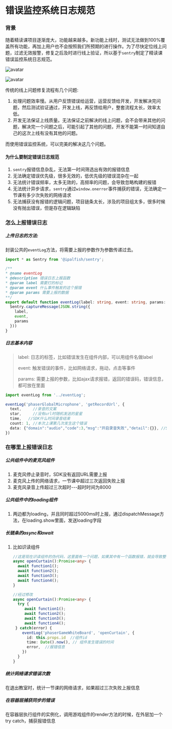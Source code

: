 # 错误监控系统日志规范

### 背景

随着精读课项目逐渐庞大，功能越来越多。新功能上线时，测试无法做到100%覆盖所有功能，再加上用户也不会按照我们所预期的进行操作。为了尽快定位线上问题，过滤无效报警，修复之后及时进行线上验证，所以基于`sentry`制定了精读课错误监控系统日志规范。

![avatar](/Users/pengyouwei/Desktop/library/docs/web-project/sentry-catch-error/user-feedback-process.png)

![avatar](/Users/pengyouwei/Desktop/library/docs/web-project/sentry-catch-error/system-feedback-process.png)



传统的线上问题修复流程有几个问题:

1. 处理问题效率慢。从用户反馈错误给运营，运营反馈给开发，开发解决完问题，然后测试验证通过，开发上线，再反馈给用户，整套流程太长，效率太低。
2. 开发无法保证上线质量。无法保证之前解决的线上问题，会不会带来其他的问题，解决完一个问题之后，可能引起了其他的问题，开发不能第一时间知道自己的这次上线有没有其他的问题。

而使用错误监控系统，可以完美的解决这几个问题。

#### 为什么要制定错误日志规范

1. `sentry`报错信息杂乱，无法第一时间筛选出有效的报错信息
2. 无法确定错误优先级，很多无效的，低优先级的错误混杂在一起
3. 无法统计错误频率，太多无效的，高频率的问题，会导致忽略构建的报错
4. 无法统计异步请求，`sentry`通过`window.onerror`事件捕获的错误，无法确定一节课有多少次失败的网络请求
5. 无法捕获没有报错的逻辑问题，项目链条太长，涉及的项目组太多，很多时候没有抛出错误，但是存在逻辑缺陷

### 怎么上报错误日志

##### 上传日志的方法:

封装公共的`eventLog`方法，将需要上报的参数作为参数传递过去。

```typescript
import * as Sentry from '@ipalfish/sentry';

/**
* @name eventLog
* @description 错误日志上报函数
* @param label 需要打的标记
* @param event 什么事件触发的这个报错
* @param params 需要上报的数据
**/
export default function eventLog(label: string, event: string, params: object): void {
  Sentry.captureMessage(JSON.string({
    label,
    event,
    params
  }))
}
```

##### 日志基本内容

> label: 日志的标签，比如错误发生在组件内部，可以用组件名做label
>
> event: 触发错误的事件，比如网络请求，拖动，点击等事件
>
> params: 需要上报的参数，比如ajax请求报错，返回的错误码，错误信息，都可放在里面

```typescript
import eventLog from '../eventLog';

eventLog('phaserGlobalMicrophone', 'getRecordUrl', {
  text,		//录音的文案
  star,		//没有url时随机发送的星星
  time,   //SDK什么时间录音结束
  count: 1, //本次上课第几次发生这个错误
  data: {"domain":"audio","code":3,"msg":"开启录音失败","detail":{}}, //SDK返回的信息
})
```

### 在哪里上报错误日志

##### 公共组件中的麦克风组件

1. 麦克风停止录音时，SDK没有返回URL需要上报
2. 麦克风上传的网络请求，一节课中超过三次返回失败上报
3. 麦克风录音上传超过三次超时---超时时间为8000

##### 公共组件中的loading组件

1. 两边都为loading，并且同时超过5000ms时上报，通过dispatchMessage方法，在loading.show里面，发送loading字段

##### 长链条的async和await

1. 比如识读组件

   ```typescript
   //这是现在识读组件的伪代码，这里面有一个问题，如果其中有一个函数报错，就会导致整个流程卡住
   async openCurtain():Promise<any> {
     await function1();
     await function2();
     await function3();
     await function4();
   }
   ```

   ```typescript
   //经过修改
   async openCurtain():Promise<any> {
     try {
     	await function1();
     	await function2();
     	await function3();
     	await function4();
   	} catch(error) {
       eventLog('phaserGameWhiteBoard', 'openCurtain', {
         id: this.props.id	//组件id
         time: Date().now(), // 组件发生错误的时间
         error,	 //报错信息
       })
     }
   }
   ```

##### 统计网络请求错误次数

在退出教室时，统计一节课的网络请求，如果超过三次失败上报信息

##### 在容器层捕获同步的错误

在容器层执行组件的实例化，调用游戏组件的render方法的时候，在外层加一个try catch，捕获报错信息


